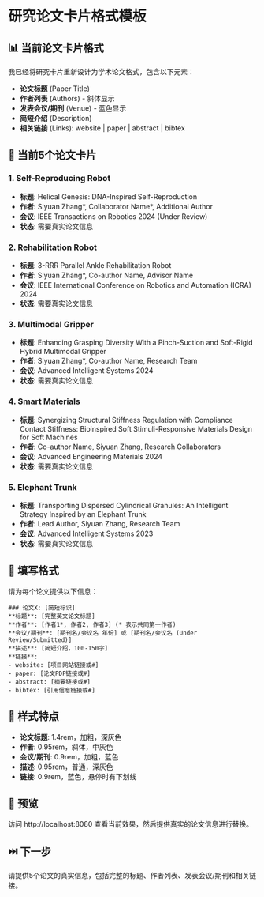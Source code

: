 # 研究论文卡片格式模板

## 📊 当前论文卡片格式

我已经将研究卡片重新设计为学术论文格式，包含以下元素：

- **论文标题** (Paper Title)
- **作者列表** (Authors) - 斜体显示
- **发表会议/期刊** (Venue) - 蓝色显示
- **简短介绍** (Description)
- **相关链接** (Links): website | paper | abstract | bibtex

## 🎯 当前5个论文卡片

### 1. Self-Reproducing Robot
- **标题**: Helical Genesis: DNA-Inspired Self-Reproduction
- **作者**: Siyuan Zhang*, Collaborator Name*, Additional Author
- **会议**: IEEE Transactions on Robotics 2024 (Under Review)
- **状态**: 需要真实论文信息

### 2. Rehabilitation Robot
- **标题**: 3-RRR Parallel Ankle Rehabilitation Robot
- **作者**: Siyuan Zhang*, Co-author Name, Advisor Name
- **会议**: IEEE International Conference on Robotics and Automation (ICRA) 2024
- **状态**: 需要真实论文信息

### 3. Multimodal Gripper
- **标题**: Enhancing Grasping Diversity With a Pinch-Suction and Soft-Rigid Hybrid Multimodal Gripper
- **作者**: Siyuan Zhang*, Co-author Name, Research Team
- **会议**: Advanced Intelligent Systems 2024
- **状态**: 需要真实论文信息

### 4. Smart Materials
- **标题**: Synergizing Structural Stiffness Regulation with Compliance Contact Stiffness: Bioinspired Soft Stimuli-Responsive Materials Design for Soft Machines
- **作者**: Co-author Name, Siyuan Zhang, Research Collaborators
- **会议**: Advanced Engineering Materials 2024
- **状态**: 需要真实论文信息

### 5. Elephant Trunk
- **标题**: Transporting Dispersed Cylindrical Granules: An Intelligent Strategy Inspired by an Elephant Trunk
- **作者**: Lead Author, Siyuan Zhang, Research Team
- **会议**: Advanced Intelligent Systems 2023
- **状态**: 需要真实论文信息

## 📝 填写格式

请为每个论文提供以下信息：

```
### 论文X: [简短标识]
**标题**: [完整英文论文标题]
**作者**: [作者1*, 作者2, 作者3] (* 表示共同第一作者)
**会议/期刊**: [期刊名/会议名 年份] 或 [期刊名/会议名 (Under Review/Submitted)]
**描述**: [简短介绍，100-150字]
**链接**: 
- website: [项目网站链接或#]
- paper: [论文PDF链接或#]
- abstract: [摘要链接或#]
- bibtex: [引用信息链接或#]
```

## 🎨 样式特点

- **论文标题**: 1.4rem，加粗，深灰色
- **作者**: 0.95rem，斜体，中灰色
- **会议/期刊**: 0.9rem，加粗，蓝色
- **描述**: 0.95rem，普通，深灰色
- **链接**: 0.9rem，蓝色，悬停时有下划线

## 📱 预览

访问 http://localhost:8080 查看当前效果，然后提供真实的论文信息进行替换。

## ⏭️ 下一步

请提供5个论文的真实信息，包括完整的标题、作者列表、发表会议/期刊和相关链接。 